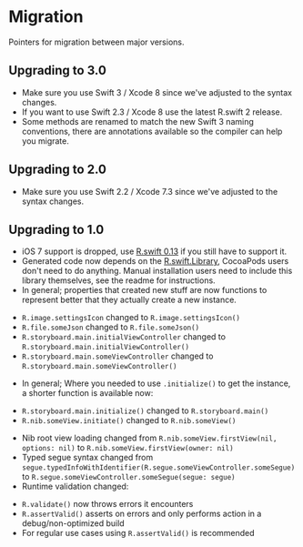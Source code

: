 # Migration

Pointers for migration between major versions.

## Upgrading to 3.0

- Make sure you use Swift 3 / Xcode 8 since we've adjusted to the syntax changes.
- If you want to use Swift 2.3 / Xcode 8 use the latest R.swift 2 release.
- Some methods are renamed to match the new Swift 3 naming conventions, there are annotations available so the compiler can help you migrate.

## Upgrading to 2.0

- Make sure you use Swift 2.2 / Xcode 7.3 since we've adjusted to the syntax changes.

## Upgrading to 1.0

- iOS 7 support is dropped, use [R.swift 0.13](https://github.com/mac-cain13/R.swift/releases/tag/v0.13.0) if you still have to support it.
- Generated code now depends on the [R.swift.Library](https://github.com/mac-cain13/R.swift.Library), CocoaPods users don't need to do anything. Manual installation users need to include this library themselves, see the readme for instructions.
- In general; properties that created new stuff are now functions to represent better that they actually create a new instance.
 * `R.image.settingsIcon` changed to  `R.image.settingsIcon()`
 * `R.file.someJson` changed to `R.file.someJson()`
 * `R.storyboard.main.initialViewController` changed to `R.storyboard.main.initialViewController()`
 * `R.storyboard.main.someViewController` changed to `R.storyboard.main.someViewController()`
- In general; Where you needed to use `.initialize()` to get the instance, a shorter function is available now:
 * `R.storyboard.main.initialize()` changed to `R.storyboard.main()`
 * `R.nib.someView.initiate()` changed to `R.nib.someView()`
- Nib root view loading changed from `R.nib.someView.firstView(nil, options: nil)` to `R.nib.someView.firstView(owner: nil)`
- Typed segue syntax changed from `segue.typedInfoWithIdentifier(R.segue.someViewController.someSegue)` to `R.segue.someViewController.someSegue(segue: segue)`
- Runtime validation changed:
 * `R.validate()` now throws errors it encounters
 * `R.assertValid()` asserts on errors and only performs action in a debug/non-optimized build
 * For regular use cases using `R.assertValid()` is recommended
